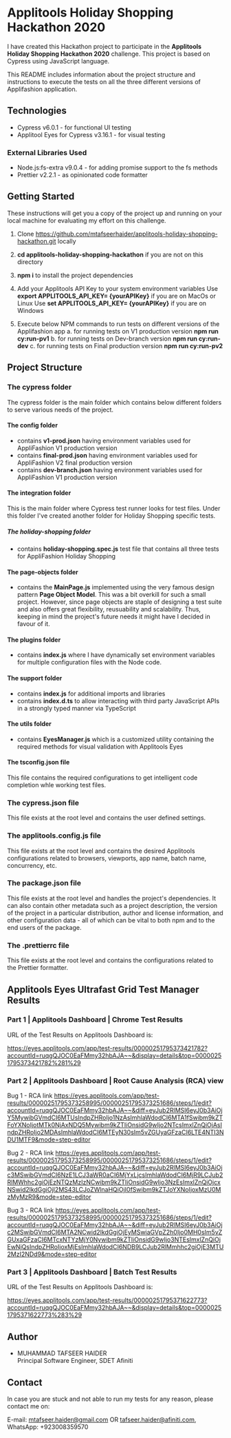 # Applitools Holiday Shopping Hackathon 2020

I have created this Hackathon project to participate in the **Applitools Holiday Shopping Hackathon 2020** challenge.
This project is based on Cypress using JavaScript language.

This README includes information about the project structure and instructions to execute the tests on all the three different versions of Applifashion application.

## Technologies

- Cypress v6.0.1 - for functional UI testing
- Applitool Eyes for Cypress v3.16.1 - for visual testing

### External Libraries Used

- Node.js:fs-extra v9.0.4 - for adding promise support to the fs methods
- Prettier v2.2.1 - as opinionated code formatter

## Getting Started

These instructions will get you a copy of the project up and running on your local machine for evaluating my effort on this challenge.

1. Clone https://github.com/mtafseerhaider/applitools-holiday-shopping-hackathon.git locally

2. **cd applitools-holiday-shopping-hackathon** if you are not on this directory

3. **npm i** to install the project dependencies

4. Add your Applitools API Key to your system environment variables
   Use **export APPLITOOLS_API_KEY= {yourAPIKey}** if you are on MacOs or Linux
   Use **set APPLITOOLS_API_KEY= {yourAPIKey}** if you are on Windows

5. Execute below NPM commands to run tests on different versions of the Applifashion app
   a. for running tests on V1 production version
   **npm run cy:run-pv1**
   b. for running tests on Dev-branch version
   **npm run cy:run-dev**
   c. for running tests on Final production version
   **npm run cy:run-pv2**

## Project Structure

### The cypress folder

The cypress folder is the main folder which contains below different folders to serve various needs of the project.

#### The config folder

- contains **v1-prod.json** having environment variables used for AppliFashion V1 production version
- contains **final-prod.json** having environment variables used for AppliFashion V2 final production version
- contains **dev-branch.json** having environment variables used for AppliFashion V1 production version

#### The integration folder

This is the main folder where Cypress test runner looks for test files. Under this folder I've created another folder for Holiday Shopping specific tests.

##### The holiday-shopping folder

- contains **holiday-shopping.spec.js** test file that contains all three tests for AppliFashion Holiday Shopping

#### The page-objects folder

- contains the **MainPage.js** implemented using the very famous design pattern **Page Object Model**. This was a bit overkill for such a small project. However, since page objects are staple of designing a test suite and also offers great flexibility, reusuability and scalability. Thus, keeping in mind the project's future needs it might have I decided in favour of it.

#### The plugins folder

- contains **index.js** where I have dynamically set environment variables for multiple configuration files with the Node code.

#### The support folder

- contains **index.js** for additional imports and libraries
- contains **index.d.ts** to allow interacting with third party JavaScript APIs in a strongly typed manner via TypeScript

#### The utils folder

- contains **EyesManager.js** which is a customized utility containing the required methods for visual validation with Applitools Eyes

#### The tsconfig.json file

This file contains the required configurations to get intelligent code completion whle working test files.

### The cypress.json file

This file exists at the root level and contains the user defined settings.

### The applitools.config.js file

This file exists at the root level and contains the desired Applitools configurations related to browsers, viewports, app name, batch name, concurrency, etc.

### The package.json file

This file exists at the root level and handles the project's dependencies. It can also contain other metadata such as a project description, the version of the project in a particular distribution, author and license information, and other configuration data - all of which can be vital to both npm and to the end users of the package.

### The .prettierrc file

This file exists at the root level and contains the configurations related to the Prettier formatter.

## Applitools Eyes Ultrafast Grid Test Manager Results

### Part 1 | Applitools Dashboard | Chrome Test Results

URL of the Test Results on Applitools Dashboard is:

https://eyes.applitools.com/app/test-results/00000251795373421782?accountId=ruqgQJOC0EaFMmy32hbAJA~~&display=details&top=00000251795373421782%281%29

### Part 2 | Applitools Dashboard | Root Cause Analysis (RCA) view

Bug 1 - RCA link
https://eyes.applitools.com/app/test-results/00000251795373258995/00000251795373251686/steps/1/edit?accountId=ruqgQJOC0EaFMmy32hbAJA~~&diff=eyJub2RlMSI6eyJ0b3AiOjY5MywibGVmdCI6MTUsIndpZHRoIjo1NzAsImhlaWdodCI6MTA1fSwibm9kZTFoYXNoIjotMTk0NjAxNDQ5Mywibm9kZTIiOnsidG9wIjo2NTcsImxlZnQiOjAsIndpZHRoIjo2MDAsImhlaWdodCI6MTEyN30sIm5vZGUyaGFzaCI6LTE4NTI3NDU1MTF9&mode=step-editor

Bug 2 - RCA link
https://eyes.applitools.com/app/test-results/00000251795373258995/00000251795373251686/steps/1/edit?accountId=ruqgQJOC0EaFMmy32hbAJA~~&diff=eyJub2RlMSI6eyJ0b3AiOjc3MSwibGVmdCI6NzE1LCJ3aWR0aCI6MjYxLjcsImhlaWdodCI6MjR9LCJub2RlMWhhc2giOjEzNTQzMzIzNCwibm9kZTIiOnsidG9wIjo3NzEsImxlZnQiOjcxNSwid2lkdGgiOjI2MS43LCJoZWlnaHQiOjI0fSwibm9kZTJoYXNoIjoxMzU0MzMyMzR9&mode=step-editor

Bug 3 - RCA link
https://eyes.applitools.com/app/test-results/00000251795373258995/00000251795373251686/steps/1/edit?accountId=ruqgQJOC0EaFMmy32hbAJA~~&diff=eyJub2RlMSI6eyJ0b3AiOjc2MSwibGVmdCI6MTA2NCwid2lkdGgiOjEyMSwiaGVpZ2h0Ijo0MH0sIm5vZGUxaGFzaCI6MTcxNTYzMjY0Nywibm9kZTIiOnsidG9wIjo3NTEsImxlZnQiOjEwNjQsIndpZHRoIjoxMjEsImhlaWdodCI6NDB9LCJub2RlMmhhc2giOjE3MTU2MzI2NDd9&mode=step-editor

### Part 3 | Applitools Dashboard | Batch Test Results

URL of the Test Results on Applitools Dashboard is:

https://eyes.applitools.com/app/test-results/00000251795371622773?accountId=ruqgQJOC0EaFMmy32hbAJA~~&display=details&top=00000251795371622773%283%29

## Author

- MUHAMMAD TAFSEER HAIDER  
  Principal Software Engineer, SDET
  Afiniti

## Contact

In case you are stuck and not able to run my tests for any reason, please contact me on:

E-mail: mtafseer.haider@gmail.com OR tafseer.haider@afiniti.com, WhatsApp: +923008359570
